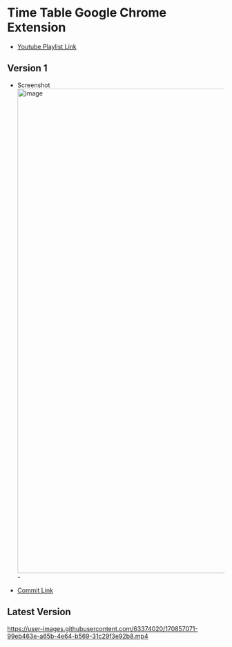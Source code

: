 # Time Table Google Chrome Extension

- [Youtube Playlist Link](https://www.youtube.com/playlist?list=PLWXeZfjBiRzIiRTv2C-j3qx7_vpN7Govs)

## Version 1

- Screenshot
<img width="1120" alt="image" src="https://user-images.githubusercontent.com/63374020/170833688-d857495e-f148-4b68-97c0-9bbed566dbe2.png">-

- [Commit Link](https://github.com/satyam-seth/time_table_google_chrome_extension/tree/2b3e109c9b22b30189d4ba8a6607155226bac3af)

## Latest Version

https://user-images.githubusercontent.com/63374020/170857071-99eb463e-a65b-4e64-b569-31c29f3e92b8.mp4
